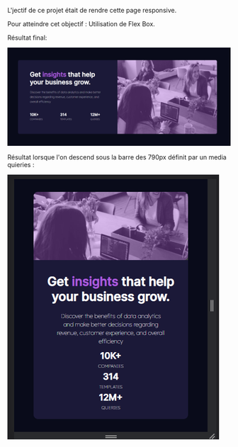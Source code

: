  L'jectif de ce projet était de rendre cette page responsive.

Pour atteindre cet objectif : Utilisation de Flex Box.

Résultat final: 

![Screenshot](Insigths.png)





Résultat lorsque l'on descend sous la barre des 790px définit par un media quieries : 

![Screenshot](InsightsR.png)
